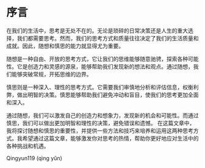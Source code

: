 <h1>序言</h1>

在我们的生活中，思考是无处不在的。无论是琐碎的日常决策还是人生的重大选择，我们都需要思考。然而，我们的思考方式和质量往往决定了我们的生活质量和成就。因此，随想和慎思的能力就显得尤为重要。

随想是一种自由、开放的思考方式，它让我们的思维能够随意驰骋，探索各种可能性。它是创造力和灵感的源泉，能够帮助我们发现新的想法和观点。通过随想，我们能够突破常规，开拓思维的边界。

慎思则是一种深入、理性的思考方式。它需要我们审慎地分析和评估信息，权衡利弊，做出明智的决策。慎思能够帮助我们避免冲动和盲目，使我们的思考更加全面和深入。

通过随想，我们可以激发自己的创造力和想象力，发现新的机会和可能性。而通过慎思，我们可以做出更加明智和理性的决策，避免错误和遗憾。
在这篇文章中，我将探讨随想和慎思的重要性，并提供一些方法和技巧来培养和运用这两种思考方式。我希望通过这篇文章，能够激发你对思考的热情，帮助你更好地应对生活中的各种挑战和机遇。

<p class="text-right">Qingyun119 (qìng yǔn)</p>

